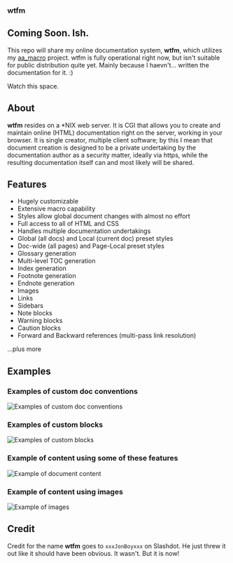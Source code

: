 ### wtfm

## Coming Soon. Ish.

This repo will share my online documentation system, **wtfm**, which utilizes my
[aa_macro](https://github.com/fyngyrz/aa_macro)
project. wtfm is fully operational right now, but isn't suitable
for public distribution quite yet. Mainly because I haevn't... written the
documentation for it. :)

Watch this space.

## About

**wtfm** resides on a \*NIX web server. It is CGI that allows you to
create and maintain online \(HTML\) documentation right on the server,
working in your browser. It is single creator, multiple client software;
by this I mean that document creation is designed to be a private
undertaking by the documentation author as a security matter, ideally
via https, while the resulting documentation itself can and most likely
will be shared.

## Features

* Hugely customizable
* Extensive macro capability
* Styles allow global document changes with almost no effort
* Full access to all of HTML and CSS
* Handles multiple documentation undertakings
* Global (all docs) and Local (current doc) preset styles
* Doc-wide (all pages) and Page-Local preset styles
* Glossary generation
* Multi-level TOC generation
* Index generation
* Footnote generation
* Endnote generation
* Images
* Links
* Sidebars
* Note blocks
* Warning blocks
* Caution blocks
* Forward and Backward references \(multi-pass link resolution\)

...plus more

## Examples

### Examples of custom doc conventions
![Examples of custom doc conventions](http://fyngyrz.com/images/wtfmx1.png)

### Examples of custom blocks
![Examples of custom blocks](http://fyngyrz.com/images/wtfmx2a.png)

### Example of content using some of these features
![Example of document content](http://fyngyrz.com/images/wtfmx3.png)

### Example of content using images
![Example of images](http://fyngyrz.com/images/wtfmx4.png)

## Credit

Credit for the name **wtfm** goes to `xxxJonBoyxxx` on Slashdot.
He just threw it out like it should have been obvious. It wasn't.
But it is now!

